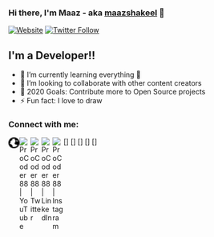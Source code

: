 ### Hi there, I'm Maaz - aka <a href="http://maazshakeel.ml">maazshakeel</a> 👋
[![Website](https://img.shields.io/website?label=maazshakeel.ml&style=for-the-badge&url=https%3A%2F%2Fcodestackr.com)](http://maazshakeel.ml)
[![Twitter Follow](https://img.shields.io/twitter/follow/ProCoder88?color=1DA1F2&logo=twitter&style=for-the-badge)](https://twitter.com/intent/follow?original_referer=https%3A%2F%2Fgithub.com%2FcodeSTACKr&screen_name=ProCoder88)

## I'm a Developer!!

- 🌱 I’m currently learning everything 🤣
- 👯 I’m looking to collaborate with other content creators
- 🥅 2020 Goals: Contribute more to Open Source projects
- ⚡ Fun fact: I love to draw

### Connect with me:


[<img align="left" alt="maazshakeel.com" width="22px" src="https://raw.githubusercontent.com/iconic/open-iconic/master/svg/globe.svg" />]
[<img align="left" alt="ProCoder88 | YouTube" width="22px" src="https://cdn.jsdelivr.net/npm/simple-icons@v3/icons/youtube.svg" />]
[<img align="left" alt="ProCoder88 | Twitter" width="22px" src="https://cdn.jsdelivr.net/npm/simple-icons@v3/icons/twitter.svg" />]
[<img align="left" alt="ProCoder88 | LinkedIn" width="22px" src="https://cdn.jsdelivr.net/npm/simple-icons@v3/icons/linkedin.svg" />]
[<img align="left" alt="ProCoder88 | Instagram" width="22px" src="https://cdn.jsdelivr.net/npm/simple-icons@v3/icons/instagram.svg" />]

<br />
